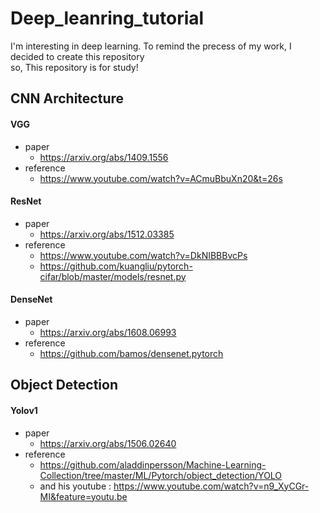 # Deep_leanring_tutorial
I'm interesting in deep learning.
To remind the precess of my work, I decided to create this repository \
so, This repository is for study!

## CNN Architecture
####  VGG
- paper 
  - https://arxiv.org/abs/1409.1556
- reference  
  - https://www.youtube.com/watch?v=ACmuBbuXn20&t=26s
#### ResNet
- paper 
  - https://arxiv.org/abs/1512.03385
- reference 
  - https://www.youtube.com/watch?v=DkNIBBBvcPs 
  - https://github.com/kuangliu/pytorch-cifar/blob/master/models/resnet.py
#### DenseNet 
- paper 
  - https://arxiv.org/abs/1608.06993
- reference 
  - https://github.com/bamos/densenet.pytorch
## Object Detection
#### Yolov1
- paper 
  - https://arxiv.org/abs/1506.02640
- reference 
  - https://github.com/aladdinpersson/Machine-Learning-Collection/tree/master/ML/Pytorch/object_detection/YOLO   
  - and his youtube : https://www.youtube.com/watch?v=n9_XyCGr-MI&feature=youtu.be
